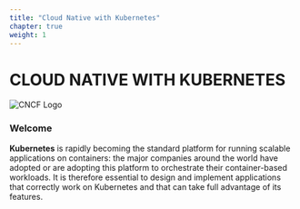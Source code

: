 ```yaml
---
title: "Cloud Native with Kubernetes"
chapter: true
weight: 1
---
```


# CLOUD NATIVE WITH KUBERNETES

![CNCF Logo](https://kcdchennai.github.io/cloud-native-k8s-workshop/images/kcdchennailogo.png "cncf Logo")
### Welcome

**Kubernetes** is rapidly becoming the standard platform for running scalable applications on containers: the major companies around the world have adopted or are adopting this platform to orchestrate their container-based workloads. It is therefore essential to design and implement applications that correctly work on Kubernetes and that can take full advantage of its features.

